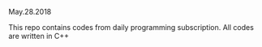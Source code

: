 May.28.2018

This repo contains codes from daily programming subscription. All codes are written in C++
